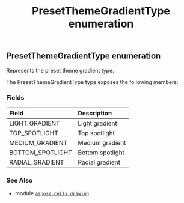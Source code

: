 ﻿---
title: PresetThemeGradientType enumeration
second_title: Aspose.Cells for Python via .NET API References
description: 
type: docs
weight: 1100
url: /aspose.cells.drawing/presetthemegradienttype/
is_root: false
---

## PresetThemeGradientType enumeration

Represents the preset theme gradient type.



The PresetThemeGradientType type exposes the following members:

### Fields
| Field | Description |
| :- | :- |
| LIGHT_GRADIENT | Light gradient |
| TOP_SPOTLIGHT | Top spotlight |
| MEDIUM_GRADIENT | Medium gradient |
| BOTTOM_SPOTLIGHT | Bottom spotlight |
| RADIAL_GRADIENT | Radial gradient |



### See Also
* module [`aspose.cells.drawing`](..)
